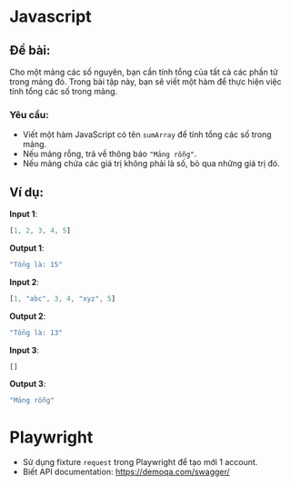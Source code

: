 # Javascript
## Đề bài:
Cho một mảng các số nguyên, bạn cần tính tổng của tất cả các phần tử trong mảng đó. Trong bài tập này, bạn sẽ viết một hàm để thực hiện việc tính tổng các số trong mảng.

### Yêu cầu:
- Viết một hàm JavaScript có tên `sumArray` để tính tổng các số trong mảng.
- Nếu mảng rỗng, trả về thông báo `"Mảng rỗng"`.
- Nếu mảng chứa các giá trị không phải là số, bỏ qua những giá trị đó.

## Ví dụ:
**Input 1**:
```javascript
[1, 2, 3, 4, 5]
```

**Output 1**:
```javascript
"Tổng là: 15"
```

**Input 2**:
```javascript
[1, "abc", 3, 4, "xyz", 5]
```

**Output 2**:
```javascript
"Tổng là: 13"
```

**Input 3**:
```javascript
[]
```

**Output 3**:
```javascript
"Mảng rỗng"
```

# Playwright
- Sử dụng fixture `request` trong Playwright để tạo mới 1 account.
- Biết API documentation: https://demoqa.com/swagger/
